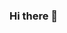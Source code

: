 ### Hi there 👋

<!--
**Pix17/Pix17** is a ✨ _special_ ✨ repository because its `README.md` (this file) appears on your GitHub profile.

Here are some ideas to get you started:

- 🌱 I’m currently Web Developer Student in Develhop academy

- 📫 How to reach me: giuseppecapicotto7@gmail.com

- ⚡ Fun fact: Coding is my passion, and I will improve day by day
-->
